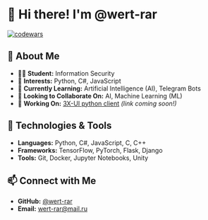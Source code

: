 # 👋 Hi there! I'm @wert-rar

[![codewars](https://www.codewars.com/users/username/badges/large)](https://www.codewars.com/users/wertic)

## 🚀 About Me
- 👨‍🎓 **Student:** Information Security
- 👀 **Interests:** Python, C#, JavaScript
- 🌱 **Currently Learning:** Artificial Intelligence (AI), Telegram Bots
- 💞️ **Looking to Collaborate On:** AI, Machine Learning (ML)
- 🔨 **Working On:** [3X-UI python client](https://github.com/wert-rar/ThreeX-Python-Client) *(link coming soon!)*

## 🔧 Technologies & Tools
- **Languages:** Python, C#, JavaScript, C, C++
- **Frameworks:** TensorFlow, PyTorch, Flask, Django
- **Tools:** Git, Docker, Jupyter Notebooks, Unity

## 📫 Connect with Me
- **GitHub:** [@wert-rar](https://github.com/wert-rar)
- **Email:** wert-rar@mail.ru

